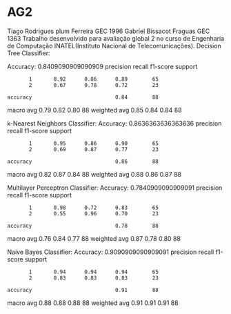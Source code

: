 # AG2
Tiago Rodrigues plum Ferreira GEC 1996
Gabriel Bissacot Fraguas GEC 1363
Trabalho desenvolvido para avaliação global 2 no curso de Engenharia de Computação INATEL(Instituto Nacional de Telecomunicações).
Decision Tree Classifier:

Accuracy: 0.8409090909090909
              precision    recall  f1-score   support

           1       0.92      0.86      0.89        65
           2       0.67      0.78      0.72        23

    accuracy                           0.84        88
   macro avg       0.79      0.82      0.80        88
weighted avg       0.85      0.84      0.84        88

k-Nearest Neighbors Classifier:
Accuracy: 0.8636363636363636
              precision    recall  f1-score   support

           1       0.95      0.86      0.90        65
           2       0.69      0.87      0.77        23

    accuracy                           0.86        88
   macro avg       0.82      0.87      0.84        88
weighted avg       0.88      0.86      0.87        88

Multilayer Perceptron Classifier:
Accuracy: 0.7840909090909091
              precision    recall  f1-score   support

           1       0.98      0.72      0.83        65
           2       0.55      0.96      0.70        23

    accuracy                           0.78        88
   macro avg       0.76      0.84      0.77        88
weighted avg       0.87      0.78      0.80        88

Naive Bayes Classifier:
Accuracy: 0.9090909090909091
              precision    recall  f1-score   support

           1       0.94      0.94      0.94        65
           2       0.83      0.83      0.83        23

    accuracy                           0.91        88
   macro avg       0.88      0.88      0.88        88
weighted avg       0.91      0.91      0.91        88
